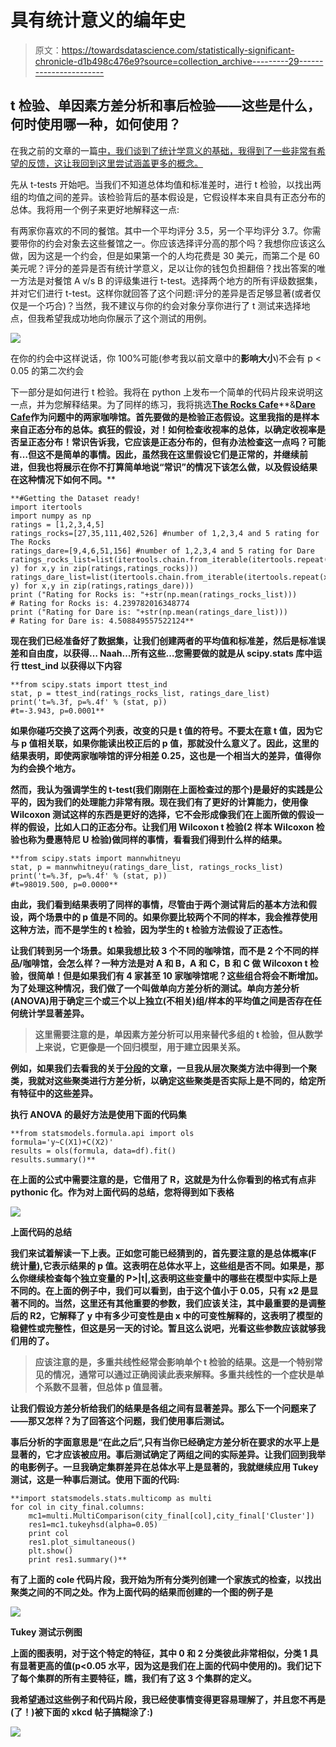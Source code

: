 # 具有统计意义的编年史

> 原文：<https://towardsdatascience.com/statistically-significant-chronicle-d1b498c476e9?source=collection_archive---------29----------------------->

## t 检验、单因素方差分析和事后检验——这些是什么，何时使用哪一种，如何使用？

在我之前的文章的一篇[中，我们谈到了统计学意义的基础，我得到了一些非常有希望的反馈，这让我回到这里尝试涵盖更多的概念。](https://medium.com/@anujloomba/statistical-significant-chronicle-part-1-29684171d818)

先从 t-tests 开始吧。当我们不知道总体均值和标准差时，进行 t 检验，以找出两组的均值之间的差异。该检验背后的基本假设是，它假设样本来自具有正态分布的总体。我将用一个例子来更好地解释这一点:

有两家你喜欢的不同的餐馆。其中一个平均评分 3.5，另一个平均评分 3.7。你需要带你的约会对象去这些餐馆之一。你应该选择评分高的那个吗？我想你应该这么做，因为这是一个约会，但是如果第一个的人均花费是 30 美元，而第二个是 60 美元呢？评分的差异是否有统计学意义，足以让你的钱包负担翻倍？找出答案的唯一方法是对餐馆 A v/s B 的评级集进行 t-test。选择两个地方的所有评级数据集，并对它们进行 t-test。这样你就回答了这个问题:评分的差异是否足够显著(或者仅仅是一个巧合)？当然，我不建议与你的约会对象分享你进行了 t 测试来选择地点，但我希望我成功地向你展示了这个测试的用例。

![](img/614b6c7444f9895f84d1dab5dd8d98e0.png)

在你的约会中这样说话，你 100%可能(参考我以前文章中的**影响大小**)不会有 p < 0.05 的第二次约会

下一部分是如何进行 t 检验。我将在 python 上发布一个简单的代码片段来说明这一点，并为您解释结果。为了同样的练习，我将挑选[**The Rocks Cafe**](https://www.tripadvisor.com.au/Restaurant_Review-g255060-d757808-Reviews-The_Rocks_Cafe-Sydney_New_South_Wales.html)**&[**Dare Cafe**](https://www.tripadvisor.com.au/Restaurant_Review-g255060-d4058111-Reviews-Dare_cafe-Sydney_New_South_Wales.html)**作为问题中的两家咖啡馆。首先要做的是检验正态假设。这里我指的是样本来自正态分布的总体。疯狂的假设，对！如何检查收视率的总体，以确定收视率是否呈正态分布！常识告诉我，它应该是正态分布的，但有办法检查这一点吗？可能有…但这不是简单的事情。因此，虽然我在这里假设它们是正常的，并继续前进，但我也将展示在你不打算简单地说“常识”的情况下该怎么做，以及假设结果在这种情况下如何不同。****

```
**#Getting the Dataset ready!
import itertools
import numpy as np
ratings = [1,2,3,4,5]
ratings_rocks=[27,35,111,402,526] #number of 1,2,3,4 and 5 rating for The Rocks
ratings_dare=[9,4,6,51,156] #number of 1,2,3,4 and 5 rating for Dare
ratings_rocks_list=list(itertools.chain.from_iterable(itertools.repeat(x, y) for x,y in zip(ratings,ratings_rocks)))
ratings_dare_list=list(itertools.chain.from_iterable(itertools.repeat(x, y) for x,y in zip(ratings,ratings_dare)))
print ("Rating for Rocks is: "+str(np.mean(ratings_rocks_list)))
# Rating for Rocks is: 4.239782016348774
print ("Rating for Dare is: "+str(np.mean(ratings_dare_list)))
# Rating for Dare is: 4.508849557522124**
```

****现在我们已经准备好了数据集，让我们创建两者的平均值和标准差，然后是标准误差和自由度，以获得… Naah…所有这些…您需要做的就是从 scipy.stats 库中运行 ttest_ind 以获得以下内容****

```
**from scipy.stats import ttest_ind
stat, p = ttest_ind(ratings_rocks_list, ratings_dare_list)
print('t=%.3f, p=%.4f' % (stat, p))
#t=-3.943, p=0.0001**
```

****如果你碰巧交换了这两个列表，改变的只是 t 值的符号。不要太在意 t 值，因为它与 p 值相关联，如果你能读出校正后的 p 值，那就没什么意义了。因此，这里的结果表明，即使两家咖啡馆的评分相差 0.25，这也是一个相当大的差异，值得你为约会换个地方。****

****然而，我认为强调学生的 t-test(我们刚刚在上面检查过的那个)是最好的实践是公平的，因为我们的处理能力非常有限。现在我们有了更好的计算能力，使用像 Wilcoxon 测试这样的东西是更好的选择，它不会形成像我们在上面所做的假设一样的假设，比如人口的正态分布。让我们用 Wilcoxon t 检验(2 样本 Wilcoxon 检验也称为曼惠特尼 U 检验)做同样的事情，看看我们得到什么样的结果。****

```
**from scipy.stats import mannwhitneyu
stat, p = mannwhitneyu(ratings_dare_list, ratings_rocks_list)
print('t=%.3f, p=%.4f' % (stat, p))
#t=98019.500, p=0.0000**
```

****由此，我们看到结果表明了同样的事情，尽管由于两个测试背后的基本方法和假设，两个场景中的 p 值是不同的。如果你要比较两个不同的样本，我会推荐使用这种方法，而不是学生的 t 检验，因为学生的 t 检验方法假设了正态性。****

****让我们转到另一个场景。如果我想比较 3 个不同的咖啡馆，而不是 2 个不同的样品/咖啡馆，会怎么样？一种方法是对 A 和 B，A 和 C，B 和 C 做 Wilcoxon t 检验，很简单！但是如果我们有 4 家甚至 10 家咖啡馆呢？这些组合将会不断增加。为了处理这种情况，我们做了一个叫做单向方差分析的测试。单向方差分析(ANOVA)用于确定三个或三个以上独立(不相关)组/样本的平均值之间是否存在任何统计学显著差异。****

> ****这里需要注意的是，单因素方差分析可以用来替代多组的 t 检验，但从数学上来说，它更像是一个回归模型，用于建立因果关系。****

****例如，如果我们去看我的关于[分段](/unsupervised-learning-a-road-to-customer-segmentation-17fa2ff09d3d)的文章，一旦我从层次聚类方法中得到一个聚类，我就对这些聚类进行方差分析，以确定这些聚类是否实际上是不同的，给定所有特征中的这些差异。****

****执行 ANOVA 的最好方法是使用下面的代码集****

```
**from statsmodels.formula.api import ols
formula='y~C(X1)+C(X2)'
results = ols(formula, data=df).fit()
results.summary()**
```

****在上面的公式中需要注意的是，它借用了 R，这就是为什么你看到的格式有点非 pythonic 化。作为对上面代码的总结，您将得到如下表格****

****![](img/7cdfd4036d8ecce4b4272514748eba24.png)****

****上面代码的总结****

****我们来试着解读一下上表。正如您可能已经猜到的，首先要注意的是总体概率(F 统计量),它表示结果的 p 值。这表明在总体水平上，这些组是否不同。如果是，那么你继续检查每个独立变量的 P>|t|,这表明这些变量中的哪些在模型中实际上是不同的。在上面的例子中，我们可以看到，由于这个值小于 0.05，只有 x2 是显著不同的。当然，这里还有其他重要的参数，我们应该关注，其中最重要的是调整后的 R2，它解释了 y 中有多少可变性是由 x 中的可变性解释的，这表明了模型的稳健性或完整性，但这是另一天的讨论。暂且这么说吧，光看这些参数应该就够我们用的了。****

> ****应该注意的是，多重共线性经常会影响单个 t 检验的结果。这是一个特别常见的情况，通常可以通过正确阅读此表来解释。多重共线性的一个症状是单个系数不显著，但总体 p 值显著。****

****让我们假设方差分析给我们的结果是各组之间有显著差异。那么下一个问题来了——那又怎样？为了回答这个问题，我们使用事后测试。****

****事后分析的字面意思是“在此之后”,只有当你已经确定方差分析在要求的水平上是显著的，它才应该被应用。事后测试确定了两组之间的实际差异。让我们回到我举的电影例子。一旦我确定集群差异在总体水平上是显著的，我就继续应用 Tukey 测试，这是一种事后测试。使用下面的代码:****

```
**import statsmodels.stats.multicomp as multi
for col in city_final.columns:
    mc1=multi.MultiComparison(city_final[col],city_final['Cluster'])
    res1=mc1.tukeyhsd(alpha=0.05)
    print col
    res1.plot_simultaneous()
    plt.show()
    print res1.summary()**
```

****有了上面的 cole 代码片段，我开始为所有分类列创建一个家族式的检查，以找出聚类之间的不同之处。作为上面代码的结果而创建的一个图的例子是****

****![](img/d2a5b04434bdf1da50f9e3c6f70b6726.png)****

****Tukey 测试示例图****

****上面的图表明，对于这个特定的特征，其中 0 和 2 分类彼此非常相似，分类 1 具有显著更高的值(p<0.05 水平，因为这是我们在上面的代码中使用的)。我们记下了每个集群的所有主要特征，瞧，我们有了这 3 个集群的定义。****

****我希望通过这些例子和代码片段，我已经使事情变得更容易理解了，并且您不再是(了！)被下面的 xkcd 帖子搞糊涂了:)****

****![](img/1d087fb7ae6d8b8820c35618f64c74d4.png)****